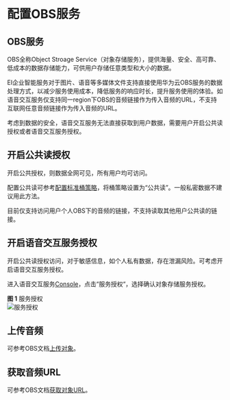 # 配置OBS服务<a name="sis_03_0047"></a>

## OBS服务<a name="section1928410143213"></a>

OBS全称Object Stroage Service（对象存储服务），提供海量、安全、高可靠、低成本的数据存储能力，可供用户存储任意类型和大小的数据。

EI企业智能服务对于图片、语音等多媒体文件支持直接使用华为云OBS服务的数据处理方式，以减少服务使用成本，降低服务的响应时长，提升服务使用的体验。如语音交互服务仅支持同一region下OBS的音频链接作为传入音频的URL，不支持互联网任意音频链接作为传入音频的URL。

考虑到数据的安全，语音交互服务无法直接获取到用户数据，需要用户开启公共读授权或者语音交互服务授权。

## 开启公共读授权<a name="section788312305717"></a>

开启公共授权，则数据全网可见，所有用户均可访问。

配置公共读可参考[配置标准桶策略](https://support.huaweicloud.com/usermanual-obs/obs_03_0142.html)，将桶策略设置为“公共读”。一般私密数据不建议用此方法。

目前仅支持访问用户个人OBS下的音频的链接，不支持读取其他用户公共读的链接。

## 开启语音交互服务授权<a name="section55616722819"></a>

开启公共读授权访问，对于敏感信息，如个人私有数据，存在泄漏风险。可考虑开启语音交互服务授权。

进入语音交互服务[Console](https://console.huaweicloud.com/speech)，点击“服务授权“，选择确认对象存储服务授权。

**图 1**  服务授权<a name="fig126676515414"></a>  
![](figures/服务授权.png "服务授权")

## 上传音频<a name="section7284174493912"></a>

可参考OBS文档[上传对象](https://support.huaweicloud.com/qs-obs/obs_qs_0008.html)。

## 获取音频URL<a name="section83426149217"></a>

可参考OBS文档[获取对象URL](https://support.huaweicloud.com/sdk-java-devg-obs/zh-cn_topic_0159382821.html)。

